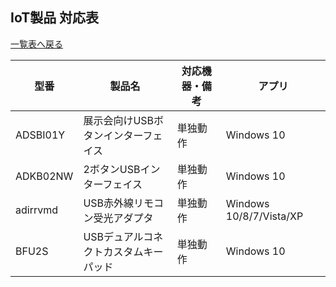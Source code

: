 ## IoT製品 対応表
[一覧表へ戻る](README.md)

| 型番 | 製品名 | 対応機器・備考 | アプリ |
| --- | --- | --- | --- | 
| <a id="ADSBI01Y">ADSBI01Y</a>   | 展示会向けUSBボタンインターフェイス   | 単独動作 | Windows 10 |
| <a id="ADKB02NW">ADKB02NW</a>   | 2ボタンUSBインターフェイス           | 単独動作 | Windows 10 |
| <a id="adirrvmd">adirrvmd</a>   | USB赤外線リモコン受光アダプタ         | 単独動作 | Windows 10/8/7/Vista/XP |
| <a id="BFU2S">BFU2S</a>         | USBデュアルコネクトカスタムキーパッド | 単独動作 |  Windows 10  |
